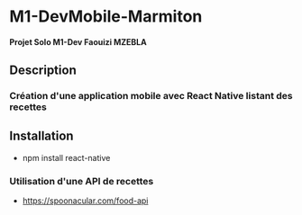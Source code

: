 # M1-DevMobile-Marmiton

#### Projet Solo M1-Dev Faouizi MZEBLA

## Description
### Création d'une application mobile avec React Native listant des recettes

## Installation
- npm install react-native

### Utilisation d'une API de recettes

- https://spoonacular.com/food-api

